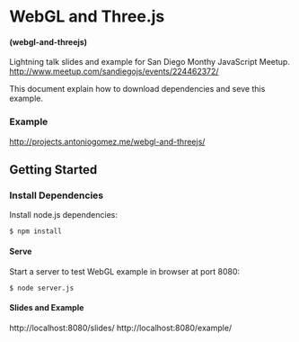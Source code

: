 # WebGL and Three.js
#### (webgl-and-threejs)

Lightning talk slides and example for San Diego Monthy JavaScript Meetup.
http://www.meetup.com/sandiegojs/events/224462372/

This document explain how to download dependencies and seve this example.

### Example

http://projects.antoniogomez.me/webgl-and-threejs/

## Getting Started

### Install Dependencies

Install node.js dependencies:

```
$ npm install
```

#### Serve

Start a server to test WebGL example in browser at port 8080:

```
$ node server.js
```

#### Slides and Example

http://localhost:8080/slides/
http://localhost:8080/example/